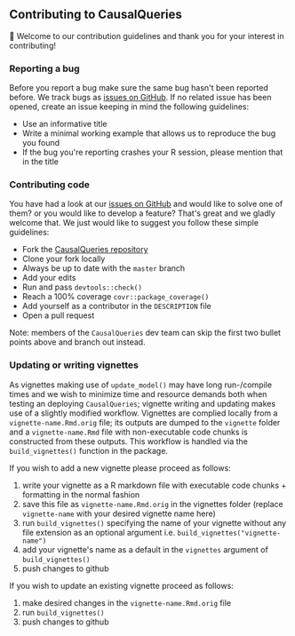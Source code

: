 ## Contributing to CausalQueries

:tada: Welcome to our contribution guidelines and thank you for your interest in contributing! 

  
### Reporting a bug
  
  Before you report a bug make sure the same bug hasn't been reported before. We track bugs as [issues on GitHub](https://github.com/macartan/CausalQueries/issues). 
  If no related issue has been opened, create an issue keeping in mind the following guidelines:
  
  - Use an informative title
  - Write a minimal working example that allows us to reproduce the bug you found
  - If the bug you're reporting crashes your R session, please mention that in the title
  
### Contributing code
  
  You have had a look at our [issues on GitHub](https://github.com/macartan/CausalQueries/issues) and would like to solve one of them? or you would like to develop a feature? 
  That's great and we gladly welcome that. We just would like to suggest you follow these simple guidelines:
  
  - Fork the [CausalQueries repository](https://github.com/macartan/CausalQueries) 
  - Clone your fork locally 
  - Always be up to date with the `master` branch
  - Add your edits
  - Run and pass `devtools::check()`
  - Reach a 100% coverage `covr::package_coverage()`
  - Add yourself as a contributor in the `DESCRIPTION` file
  - Open a pull request
  
  
  Note: members of the `CausalQueries` dev team can skip the first two bullet points above and branch out instead.
  
### Updating or writing vignettes 
  
  As vignettes making use of `update_model()` may have long run-/compile times and we wish to minimize time and resource demands both when 
  testing an deploying `CausalQueries`; vignette writing and updating makes use of a slightly modified workflow. 
  Vignettes are complied locally from a `vignette-name.Rmd.orig` file; its outputs are dumped to the `vignette` folder and a `vignette-name.Rmd` 
  file with non-executable code chunks is constructed from these outputs. This workflow is handled via the `build_vignettes()` function in 
  the package.
  
  If you wish to add a new vignette please proceed as follows: 
  
  1. write your vignette as a R markdown file with executable code chunks + formatting in the normal fashion
  2. save this file as `vignette-name.Rmd.orig` in the vignettes folder (replace `vignette-name` with your desired vignette name here)
  3. run `build_vignettes()` specifying the name of your vignette without any file extension as an optional argument i.e. `build_vignettes("vignette-name")` 
  4. add your vignette's name as a default in the `vignettes` argument of `build_vignettes()`
  5. push changes to github 
  
  If you wish to update an existing vignette proceed as follows: 
  
  1. make desired changes in the `vignette-name.Rmd.orig` file 
  2. run `build_vignettes()` 
  3. push changes to github
  
